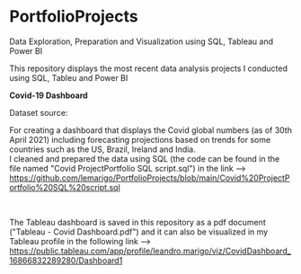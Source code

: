 # PortfolioProjects  
Data Exploration, Preparation and Visualization using SQL, Tableau and Power BI  

This repository displays the most recent data analysis projects I conducted using SQL, Tableu and Power BI  

**Covid-19 Dashboard**  

Dataset source:

For creating a dashboard that displays the Covid global numbers (as of 30th April 2021) including forecasting projections based on trends for some countries such as the US, Brazil, Ireland and India.  
I cleaned and prepared the data using SQL (the code can be found in the file named "Covid ProjectPortfolio SQL script.sql") in the link --> https://github.com/lemarigo/PortfolioProjects/blob/main/Covid%20ProjectPortfolio%20SQL%20script.sql  

<br>

The Tableau dashboard is saved in this repository as a pdf document ("Tableau - Covid Dashboard.pdf") and it can also be visualized in my Tableau profile in the following link --> https://public.tableau.com/app/profile/leandro.marigo/viz/CovidDashboard_16866832289280/Dashboard1  

